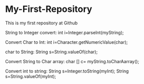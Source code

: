 # My-First-Repository
This is my first repository at Github

String to Integer convert:
int i=Integer.parseInt(myString);

Convert Char to Int:
int i=Character.getNumericValue(char);

char to String:
String s=String.valueOf(char);

Convert String to Char array:
char [] c= myString.toCharAarray();

Convert int to string:
String s=Integer.toString(myInt);
String s=String.valueOf(myInt);



